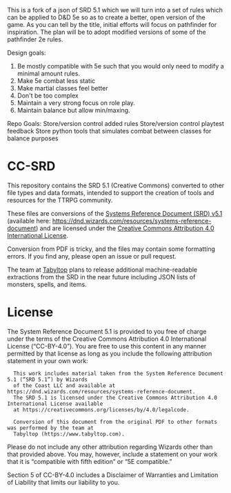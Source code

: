 
This is a fork of a json of SRD 5.1 which we will turn into a set of rules which can be applied to D&D 5e so as to create a better, open version of the game. As you can tell by the title, initial efforts will focus on pathfinder for inspiration. The plan will be to adopt modified versions of some of the pathfinder 2e rules. 
   

Design goals:
1. Be mostly compatible with 5e such that you would only need to modify a minimal amount rules.
2. Make 5e combat less static
3. Make martial classes feel better
4. Don't be too complex
5. Maintain a very strong focus on role play.
6. Maintain balance but allow min/maxing. 

Repo Goals:
Store/version control added rules
Store/version control playtest feedback
Store python tools that simulates combat between classes for balance purposes

# CC-SRD

This repository contains the SRD 5.1 (Creative Commons) converted to other file types and data formats, intended to support the creation of tools and resources for the TTRPG community.

These files are conversions of the [Systems Reference Document (SRD) v5.1](https://dnd.wizards.com/resources/systems-reference-document) (available here: https://dnd.wizards.com/resources/systems-reference-document) and are licensed under the [Creative Commons Attribution 4.0 International License](https://creativecommons.org/licenses/by/4.0/).

Conversion from PDF is tricky, and the files may contain some formatting errors. If you find any, please open an issue or pull request.

The team at [Tabyltop](https://tabyltop.com) plans to release additional machine-readable extractions from the SRD in the near future including JSON lists of monsters, spells, and items.

# License

The System Reference Document 5.1 is provided to you free of charge under the terms of the Creative
Commons Attribution 4.0 International License (“CC-BY-4.0”). You are free to use this content in any
manner permitted by that license as long as you include the following attribution statement in your
own work:

      This work includes material taken from the System Reference Document 5.1 (“SRD 5.1”) by Wizards
      of the Coast LLC and available at https://dnd.wizards.com/resources/systems-reference-document.
      The SRD 5.1 is licensed under the Creative Commons Attribution 4.0 International License available
      at https://creativecommons.org/licenses/by/4.0/legalcode.

      Conversion of this document from the original PDF to other formats was performed by the team at
      Tabyltop (https://www.tabyltop.com).

Please do not include any other attribution regarding Wizards other than that provided above. You may,
however, include a statement on your work that it is “compatible with fifth edition” or “5E compatible.”

Section 5 of CC-BY-4.0 includes a Disclaimer of Warranties and Limitation of Liability that limits our
liability to you.
